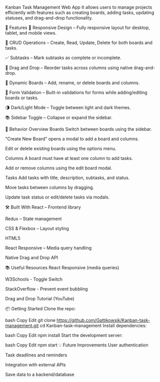 Kanban Task Management Web App
It allows users to manage projects efficiently with features such as creating boards, adding tasks, updating statuses, and drag-and-drop functionality.

🚀 Features
📱 Responsive Design – Fully responsive layout for desktop, tablet, and mobile views.

🎯 CRUD Operations – Create, Read, Update, Delete for both boards and tasks.

✅ Subtasks – Mark subtasks as complete or incomplete.

🧠 Drag and Drop – Reorder tasks across columns using native drag-and-drop.

📂 Dynamic Boards – Add, rename, or delete boards and columns.

🔐 Form Validation – Built-in validations for forms while adding/editing boards or tasks.

🌗 Dark/Light Mode – Toggle between light and dark themes.

📚 Sidebar Toggle – Collapse or expand the sidebar.

📌 Behavior Overview
Boards
Switch between boards using the sidebar.

"Create New Board" opens a modal to add a board and columns.

Edit or delete existing boards using the options menu.

Columns
A board must have at least one column to add tasks.

Add or remove columns using the edit board modal.

Tasks
Add tasks with title, description, subtasks, and status.

Move tasks between columns by dragging.

Update task status or edit/delete tasks via modals.

🛠 Built With
React – Frontend library

Redux – State management

CSS & Flexbox – Layout styling

HTML5

React Responsive – Media query handling

Native Drag and Drop API

📚 Useful Resources
React Responsive (media queries)

W3Schools - Toggle Switch

StackOverflow - Prevent event bubbling

Drag and Drop Tutorial (YouTube)

📦 Getting Started
Clone the repo:

bash
Copy
Edit
git clone https://github.com/Gattikowsik/Kanban-task-management.git
cd Kanban-task-management
Install dependencies:

bash
Copy
Edit
npm install
Start the development server:

bash
Copy
Edit
npm start
💡 Future Improvements
User authentication

Task deadlines and reminders

Integration with external APIs

Save data to a backend/database
